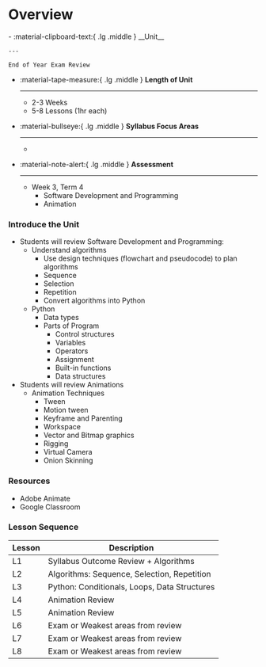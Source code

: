 # Overview
<div class="grid cards" markdown>
-   :material-clipboard-text:{ .lg .middle } __Unit__

    ---

    End of Year Exam Review

-   :material-tape-measure:{ .lg .middle } __Length of Unit__

    ---

    - 2-3 Weeks
    - 5-8 Lessons (1hr each)

-   :material-bullseye:{ .lg .middle } __Syllabus Focus Areas__

    ---

    - 

-   :material-note-alert:{ .lg .middle } __Assessment__

    ---

    - Week 3, Term 4
        - Software Development and Programming
        - Animation

</div>

### Introduce the Unit

- Students will review Software Development and Programming:
	- Understand algorithms
        - Use design techniques (flowchart and pseudocode) to plan algorithms
        - Sequence
        - Selection
        - Repetition
        - Convert algorithms into Python
	- Python
	    - Data types
        - Parts of Program
            - Control structures
            - Variables
            - Operators
            - Assignment
            - Built-in functions
            - Data structures
- Students will review Animations
    - Animation Techniques
        - Tween
        - Motion tween
        - Keyframe and Parenting
        - Workspace
        - Vector and Bitmap graphics
        - Rigging
        - Virtual Camera
        - Onion Skinning


### Resources
- Adobe Animate
- Google Classroom

### Lesson Sequence
| Lesson | Description |
| ---- | ---- |
| L1 | Syllabus Outcome Review + Algorithms |
| L2 | Algorithms: Sequence, Selection, Repetition |
| L3 | Python: Conditionals, Loops, Data Structures |
| L4 | Animation Review |
| L5 | Animation Review |
| L6 | Exam or Weakest areas from review |
| L7 | Exam or Weakest areas from review |
| L8 | Exam or Weakest areas from review |